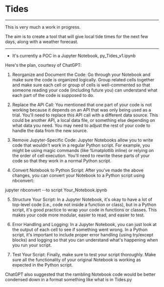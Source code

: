 # Tides
---
This is very much a work in progress.

The aim is to create a tool that will give local tide times for the next few days, along with a weather forecast.

---

- It's currently a POC in a Jupyter Notebook, py_Tides_v1.ipynb

Here's the plan, courtesy of ChatGPT:

1) Reorganize and Document the Code: Go through your Notebook and make sure the code is organized logically. Group related cells together and make sure each cell or group of cells is well-commented so that someone reading your code (including future you) can understand what each part of the code is supposed to do.

2) Replace the API Call: You mentioned that one part of your code is not working because it depends on an API that was only being used as a trial. You'll need to replace this API call with a different data source. This could be another API, a local data file, or something else depending on what data you need. You may need to adjust the rest of your code to handle the data from the new source.

3) Remove Jupyter-Specific Code: Jupyter Notebooks allow you to write code that wouldn't work in a regular Python script. For example, you might be using magic commands (like %matplotlib inline) or relying on the order of cell execution. You'll need to rewrite these parts of your code so that they work in a normal Python script.

4) Convert Notebook to Python Script: After you've made the above changes, you can convert your Notebook to a Python script using nbconvert:

jupyter nbconvert --to script Your_Notebook.ipynb

5) Structure Your Script: In a Jupyter Notebook, it's okay to have a lot of top-level code (i.e., code not inside a function or class), but in a Python script, it's good practice to wrap your code in functions or classes. This makes your code more modular, easier to read, and easier to test.

6) Error Handling and Logging: In a Jupyter Notebook, you can just look at the output of each cell to see if something went wrong. In a Python script, it's important to include proper error handling (using try/except blocks) and logging so that you can understand what's happening when you run your script.

7) Test Your Script: Finally, make sure to test your script thoroughly. Make sure all the functionality of your original Notebook is working as expected in the Python script.

ChatGPT also suggested that the rambling Notebook code would be better condensed down in a format something like what is in Tides.py